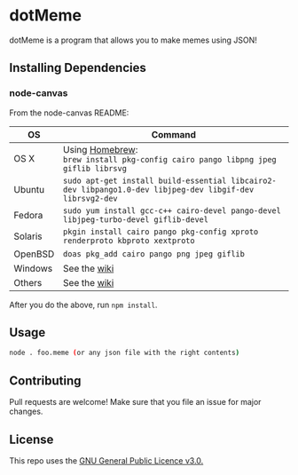 # dotMeme

dotMeme is a program that allows you to make memes using JSON!

## Installing Dependencies

### node-canvas

From the node-canvas README:

OS | Command
----- | -----
OS X | Using [Homebrew](https://brew.sh/):<br/>`brew install pkg-config cairo pango libpng jpeg giflib librsvg`
Ubuntu | `sudo apt-get install build-essential libcairo2-dev libpango1.0-dev libjpeg-dev libgif-dev librsvg2-dev`
Fedora | `sudo yum install gcc-c++ cairo-devel pango-devel libjpeg-turbo-devel giflib-devel`
Solaris | `pkgin install cairo pango pkg-config xproto renderproto kbproto xextproto`
OpenBSD | `doas pkg_add cairo pango png jpeg giflib`
Windows | See the [wiki](https://github.com/Automattic/node-canvas/wiki/Installation:-Windows)
Others | See the [wiki](https://github.com/Automattic/node-canvas/wiki)

After you do the above, run `npm install`.

## Usage

```bash
node . foo.meme (or any json file with the right contents)
```

## Contributing
Pull requests are welcome! Make sure that you file an issue for major changes.


## License
This repo uses the [GNU General Public Licence v3.0.](https://www.gnu.org/licenses/gpl-3.0.en.html)
